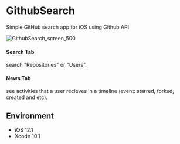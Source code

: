 # GithubSearch
Simple GitHub search app for iOS using Github API

<!--
![GithubSearch_screen_600](https://user-images.githubusercontent.com/15978091/59027155-3870d700-8893-11e9-9b5a-1822f7b18d92.jpg)
-->

![GithubSearch_screen_500](https://user-images.githubusercontent.com/15978091/59025908-322d2b80-8890-11e9-9eee-fb84cd466faa.jpg)

#### Search Tab
search "Repositories" or "Users".

#### News Tab
see activities that a user recieves in a timeline (event: starred, forked, created and etc).

## Environment
- iOS 12.1
- Xcode 10.1
